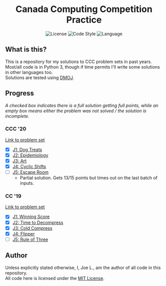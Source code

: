 <div align='center'>
	<h1 align='center'>Canada Computing Competition Practice</h1>
	<img
		src='https://img.shields.io/github/license/synergy-discord/serenity.svg?style=for-the-badge'
		alt='License'
	/>
	<img
		alt='Code Style'
		src="https://img.shields.io/badge/code%20style-black-000000.svg?style=for-the-badge"
	>
	<img
		src='https://img.shields.io/github/languages/top/jo3-l/ccc.svg?style=for-the-badge'
		alt='Language'
	/>
	</a>
</div>

## What is this?

This is a repository for my solutions to CCC problem sets in past years.<br>
Most/all code is in Python 3, though if time permits I'll write some solutions in other languages too.<br>
Solutions are tested using [DMOJ](https://dmoj.ca/).

## Progress

_A checked box indicates there is a full solution getting full points, while an empty box means either the problem was not solved / the solution is incomplete._

### CCC '20

[Link to problem set](https://www.cemc.uwaterloo.ca/contests/computing/2020/ccc/juniorEF.pdf)

-   [x] [J1: Dog Treats](./2020/j1.py)
-   [x] [J2: Epidemiology](./2020/j2.py)
-   [x] [J3: Art](./2020/j3.py)
-   [x] [J4: Cyclic Shifts](./2020/j4.py)
-   [ ] [J5: Escape Room](./2020/j5.py)
    -   Partial solution. Gets 13/15 points but times out on the last batch of inputs.

### CC '19

[Link to problem set](https://www.cemc.uwaterloo.ca/contests/computing/2019/stage%201/juniorEF.pdf)

-   [x] [J1: Winning Score](./2019/j1.py)
-   [x] [J2: Time to Decompress](./2019/j2.py)
-   [x] [J3: Cold Compress](./2019/j3.py)
-   [x] [J4: Flipper](./2019/j4.py)
-   [ ] [J5: Rule of Three](./2019/j5.py)

## Author

Unless explicitly stated otherwise, I, Joe L., am the author of all code in this repository.<br>
All code here is licensed under the [MIT License](./LICENSE.md).
